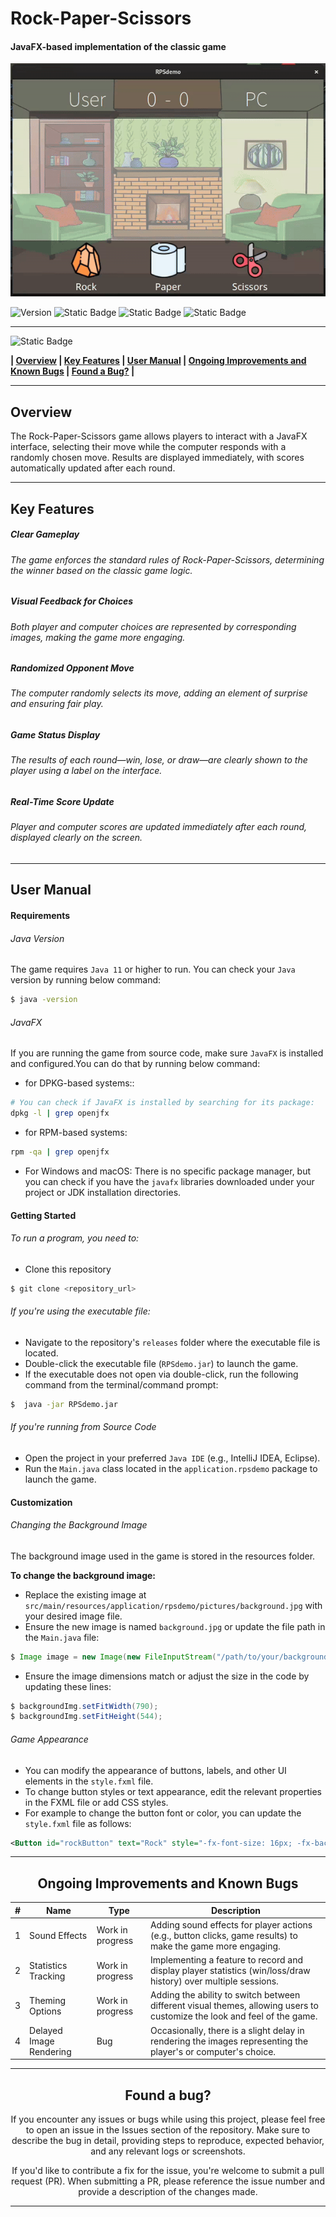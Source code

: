 # Rock-Paper-Scissors
#### JavaFX-based implementation of the classic game


![Preview](/Images/RPS-GAME.gif)

![Version](https://img.shields.io/badge/version-1.0-blue?style=for-the-badge&labelColor=black) ![Static Badge](https://img.shields.io/badge/11-blue?style=for-the-badge&label=JAVA&labelColor=black) ![Static Badge](https://img.shields.io/badge/JAVAFX-black?style=for-the-badge)  ![Static Badge](https://img.shields.io/badge/windows%20%7C%20macOs%20%7C%20linux-blue?style=for-the-badge&label=platform&labelColor=black)










------------


![Static Badge](https://img.shields.io/badge/Table%20%20%20%20%20%20%20%20%20%20%20of%20%20%20%20%20%20%20%20%20%20Contents-blue?style=for-the-badge&logoColor=darkviolet)

**| [Overview](#overview) | [Key Features](#key-features) | [User Manual](#user-manual) | [Ongoing Improvements and Known Bugs](#ongoing-improvements-and-known-bugs) | [Found a Bug?](#found-a-bug) |**





------------



## Overview
The Rock-Paper-Scissors game allows players to interact with a JavaFX interface, selecting their move while the computer responds with a randomly chosen move. Results are displayed immediately, with scores automatically updated after each round.


------------



## Key Features
##### Clear Gameplay
###### The game enforces the standard rules of Rock-Paper-Scissors, determining the winner based on the classic game logic.
##### Visual Feedback for Choices
###### Both player and computer choices are represented by corresponding images, making the game more engaging.
##### Randomized Opponent Move
###### The computer randomly selects its move, adding an element of surprise and ensuring fair play.
##### Game Status Display
###### The results of each round—win, lose, or draw—are clearly shown to the player using a label on the interface.
##### Real-Time Score Update
###### Player and computer scores are updated immediately after each round, displayed clearly on the screen.


------------



## User Manual
</div>

####  Requirements
###### Java Version
The game requires `Java 11` or higher to run. You can check your `Java` version by running below command:
```bash
$ java -version
```
###### JavaFX
If you are running the game from source code, make sure `JavaFX` is installed and configured.You can do that by running below command:
- for DPKG-based systems::
```bash
# You can check if JavaFX is installed by searching for its package:
dpkg -l | grep openjfx
```
-  for RPM-based systems:
```bash
rpm -qa | grep openjfx
```
- For Windows and macOS:
  There is no specific package manager, but you can check if you have the `javafx` libraries downloaded under your project or JDK installation directories.

#### Getting Started
###### To run a program, you need to:
- Clone this repository
 ```bash
$ git clone <repository_url>
```
###### If you're using the executable file:
- Navigate to the repository's `releases` folder where the executable file is located.
- Double-click the executable file (`RPSdemo.jar`) to launch the game.
- If the executable does not open via double-click, run the following command from the terminal/command prompt:
```bash
$  java -jar RPSdemo.jar
```
###### If you're running from Source Code
- Open the project in your preferred `Java IDE` (e.g., IntelliJ IDEA, Eclipse).
- Run the `Main.java` class located in the `application.rpsdemo` package to launch the game.

#### Customization
###### Changing the Background Image
The background image used in the game is stored in the resources folder.

**To change the background image:**
- Replace the existing image at `src/main/resources/application/rpsdemo/pictures/background.jpg` with your desired image file.
- Ensure the new image is named `background.jpg` or update the file path in the `Main.java` file:
```java
$ Image image = new Image(new FileInputStream("/path/to/your/background.jpg"));
```
- Ensure the image dimensions match or adjust the size in the code by updating these lines:
```java
$ backgroundImg.setFitWidth(790); 
$ backgroundImg.setFitHeight(544);
```

###### Game Appearance
- You can modify the appearance of buttons, labels, and other UI elements in the `style.fxml` file.
- To change button styles or text appearance, edit the relevant properties in the FXML file or add CSS styles.
- For example to change the button font or color, you can update the `style.fxml` file as follows:
```xml
<Button id="rockButton" text="Rock" style="-fx-font-size: 16px; -fx-background-color: #ff0000;" />
```

------------
<div align="center">

## Ongoing Improvements and Known Bugs

| # | Name                    | Type             | Description                                                                                                              |
|---|-------------------------|------------------|--------------------------------------------------------------------------------------------------------------------------|
| 1 | Sound Effects           | Work in progress | Adding sound effects for player actions (e.g., button clicks, game results) to make the game more engaging.              |
| 2 | Statistics Tracking     | Work in progress | Implementing a feature to record and display player statistics (win/loss/draw history) over multiple sessions.           |
| 3 | Theming Options         | Work in progress | Adding the ability to switch between different visual themes, allowing users to customize the look and feel of the game. |
| 4 | Delayed Image Rendering | Bug              | Occasionally, there is a slight delay in rendering the images representing the player's or computer's choice.            |




------------

## Found a bug?

If you encounter any issues or bugs while using this project, please feel free to open an issue in the Issues section of the repository. Make sure to describe the bug in detail, providing steps to reproduce, expected behavior, and any relevant logs or screenshots.

If you'd like to contribute a fix for the issue, you're welcome to submit a pull request (PR). When submitting a PR, please reference the issue number and provide a description of the changes made.


------------

</div>




